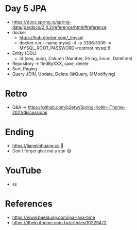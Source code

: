 # Day 5 JPA
* https://docs.spring.io/spring-data/jpa/docs/2.4.2/reference/html/#reference
* docker
  * https://hub.docker.com/_/mysql
  * docker run --name mysql -d -p 3306:3306 -e MYSQL_ROOT_PASSWORD=rootroot mysql:8
* Entity (DDL)
  * Id (seq, uuid), Column (Number, String, Enum, Datetime)
* Repository -> findByXXX, save, delete
* Sort, Paging
* Query JOIN, Update, Delete (@Query, @Modifying)

# Retro
* Q&A -> https://github.com/b2etw/Spring-Kotlin-iThome-2021/discussions

# Ending
* https://jianminhuang.cc 🌈
* Don't forget give me a star 😄

# YouTube
* ss

# References
* https://www.baeldung.com/jpa-java-time
* https://ithelp.ithome.com.tw/articles/10229472
